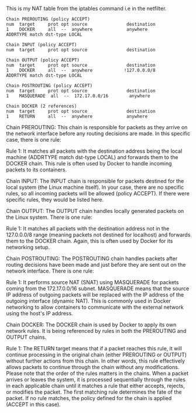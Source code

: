 This is my NAT table from the iptables command i.e in the netfilter.

```
Chain PREROUTING (policy ACCEPT)
num  target     prot opt source               destination         
1    DOCKER     all  --  anywhere             anywhere             ADDRTYPE match dst-type LOCAL

Chain INPUT (policy ACCEPT)
num  target     prot opt source               destination         

Chain OUTPUT (policy ACCEPT)
num  target     prot opt source               destination         
1    DOCKER     all  --  anywhere            !127.0.0.0/8          ADDRTYPE match dst-type LOCAL

Chain POSTROUTING (policy ACCEPT)
num  target     prot opt source               destination         
1    MASQUERADE  all  --  172.17.0.0/16        anywhere            

Chain DOCKER (2 references)
num  target     prot opt source               destination         
1    RETURN     all  --  anywhere             anywhere
```

Chain PREROUTING:
This chain is responsible for packets as they arrive on the network interface before any routing decisions are made. 
In this specific case, there is one rule:

Rule 1: It matches all packets with the destination address being the local machine (ADDRTYPE match dst-type LOCAL) 
and forwards them to the DOCKER chain. This rule is often used by Docker to handle incoming packets to its containers.

Chain INPUT:
The INPUT chain is responsible for packets destined for the local system (the Linux machine itself).
In your case, there are no specific rules, so all incoming packets will be allowed (policy ACCEPT). 
If there were specific rules, they would be listed here.

Chain OUTPUT:
The OUTPUT chain handles locally generated packets on the Linux system. There is one rule:

Rule 1: It matches all packets with the destination address not in the 127.0.0.0/8 range 
(meaning packets not destined for localhost) and forwards them to the DOCKER chain. Again, 
this is often used by Docker for its networking setup.

Chain POSTROUTING:
The POSTROUTING chain handles packets after routing decisions have been made 
and just before they are sent out on the network interface. There is one rule:

Rule 1: It performs source NAT (SNAT) using MASQUERADE for packets coming from the 172.17.0.0/16 subnet. 
MASQUERADE means that the source IP address of outgoing packets will be replaced with the IP address of the outgoing interface (dynamic NAT).
This is commonly used in Docker networking to allow containers to communicate with the external network using the host's IP address.

Chain DOCKER:
The DOCKER chain is used by Docker to apply its own network rules. It is being referenced by rules in both the PREROUTING and OUTPUT chains.

Rule 1: The RETURN target means that if a packet reaches this rule, it will continue processing in the original chain 
(either PREROUTING or OUTPUT) without further actions from this chain. In other words, this rule effectively allows packets
to continue through the chain without any modifications.
Please note that the order of the rules matters in the chains. When a packet arrives or leaves the system, 
it is processed sequentially through the rules in each applicable chain until it matches a rule that either 
accepts, rejects, or modifies the packet. The first matching rule determines the fate of the packet.
If no rule matches, the policy defined for the chain is applied (ACCEPT in this case).









